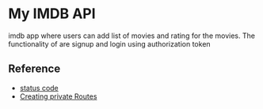 # My IMDB API

imdb app where users can add list of movies and rating for the movies.
The functionality of are signup and login using authorization token

## Reference

- [status code](https://www.w3.org/Protocols/HTTP/HTRESP.html)
- [Creating private Routes](https://medium.com/@chiragmehta900/creating-protected-routes-in-react-js-with-react-router-v6-28f3a3ac53d)
